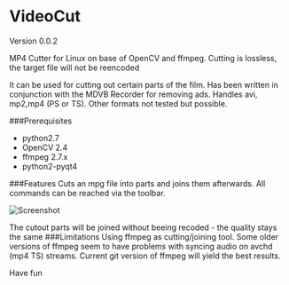 # VideoCut
Version 0.0.2

MP4 Cutter for Linux on base of OpenCV and ffmpeg. Cutting is lossless, the target file will not be reencoded 

It can be used for cutting out certain parts of the film. Has been written in conjunction with the MDVB Recorder for removing ads. Handles avi, mp2,mp4 (PS or TS). Other formats not tested but possible.
 
###Prerequisites
* python2.7
* OpenCV 2.4
* ffmpeg 2.7.x
* python2-pyqt4

###Features
Cuts an mpg file into parts and joins them afterwards. All commands can be reached via the toolbar.

![Screenshot](https://github.com/kanehekili/VideoCut/blob/master/Videocut.png)

The cutout parts will be joined without beeing recoded - the quality stays the same
###Limitations
Using ffmpeg as cutting/joining tool. Some older versions of ffmpeg seem to have problems with syncing audio on avchd (mp4 TS) streams. 
Current git version of ffmpeg will yield the best results.


Have fun
